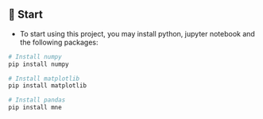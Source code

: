 ## 🚀 Start

* To start using this project, you may install python, jupyter notebook and the following packages:
    
```bash
# Install numpy
pip install numpy

# Install matplotlib
pip install matplotlib

# Install pandas
pip install mne
```